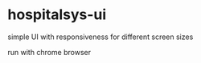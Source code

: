 # hospitalsys-ui
simple UI with responsiveness for different screen sizes


run with chrome browser
